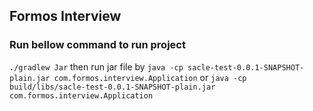 ## Formos Interview

### Run bellow command to run project
`./gradlew Jar`
then run jar file by `java -cp sacle-test-0.0.1-SNAPSHOT-plain.jar com.formos.interview.Application`
or `java -cp build/libs/sacle-test-0.0.1-SNAPSHOT-plain.jar com.formos.interview.Application`